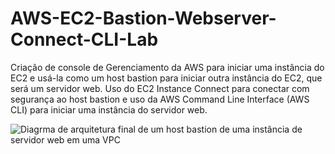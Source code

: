 # AWS-EC2-Bastion-Webserver-Connect-CLI-Lab
Criação de console de Gerenciamento da AWS para iniciar uma instância do EC2 e usá-la como um host bastion para iniciar outra instância do EC2, que será um servidor web. Uso do EC2 Instance Connect para conectar com segurança ao host bastion e uso da AWS Command Line Interface (AWS CLI) para iniciar uma instância do servidor web.

![Diagrma de arquitetura final de um host bastion de uma instância de servidor web em uma VPC](https://github.com/Andrehlb/AWS-EC2-Bastion-Webserver-Connect-CLI-Lab/tree/38b0461639e977a1c9d0d65d9409a79bcd20f1ea/inputs/images)
